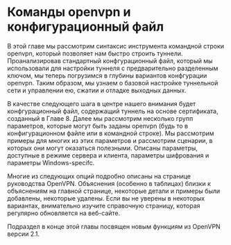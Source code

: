 # Команды openvpn и конфигурационный файл

В этой главе мы рассмотрим синтаксис инструмента командной строки openvpn, который позволяет нам быстро строить туннели. Проанализировав стандартный конфгурационный файл, который мы использовали для настройки туннеля с предварительно разделенным ключом, мы теперь погрузимся в глубины вариантов конфгурации openvpn. Таким образом, мы узнаем о базовой настройке туннельной сети и управлении ею, сжатии и отладке выходных данных.

В качестве следующего шага в центре нашего внимания будет конфгурационный файл, содержащий туннель на основе сертификата, созданный в Главе 8. Далее мы рассмотрим несколько групп параметров, которые могут быть заданы openvpn (будь то в конфигурационном файле или в командной строке). Мы рассмотрим примеры для многих из этих параметров и рассмотрим сценарии, в которых они могут оказаться полезными. Описаны параметры, доступные в режиме сервера и клиента, параметры шифрования и параметры Windows-specifc.

Многие из следующих опций подробно описаны на странице руководства OpenVPN. Объяснения (особенно в таблицах) близки к объяснениям на главной странице, некоторые детали и примеры были добавлены, некоторые удалены. Если вы не уверены в некоторых вариантах, внимательно изучите справочную страницу, которая регулярно обновляется на веб-сайте.

Подраздел в конце этой главы посвящен новым функциям из OpenVPN версии 2.1.
